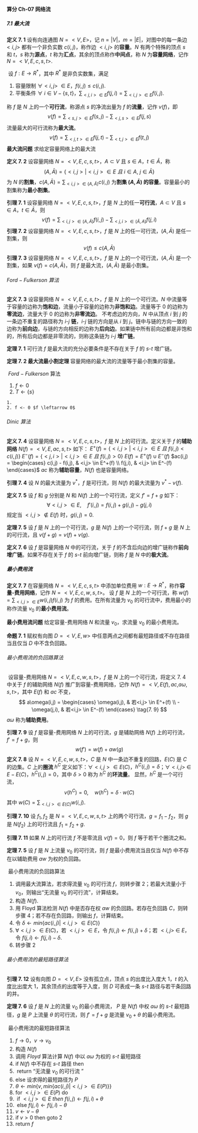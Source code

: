 #### 算分 Ch-07  网络流

##### 7.1 最大流

**定义  7. 1**    设有向连通图 $N = < V,E >$，记 $n = |V|$，$m = |E|$，对图中的每一条边 $<i,j>$ 都有一个非负实数 $c(i,j)$，称作边 $<i,j>$ 的**容量**。$N$ 有两个特殊的顶点 $s$ 和 $t$，$s$ 称为**源点**，$t$ 称为**汇点**，其余的顶点称作**中间点**，称 $N$ 为**容量网络**，记作 $N = <V,E,c,s,t>$.

​        设 $f:E \to R^*$，其中 $R^*$ 是非负实数集，满足

1.  容量限制  $\forall <i,j>$ $\in E$，$f(i,j) \leq c(i,j)$.
2.  平衡条件 $\forall$ $i \in V-\{s, t \}$，$\displaystyle \sum _ {<j,i> \in  E} f(j, i) = \displaystyle \sum _ {<i,j> \in E}f(i,j)$.

称 $f$ 是 $N$ 上的一个**可行流**，称源点 $s$ 的净流出量为 $f$ 的**流量**，记作 $v(f)$，即
$$
v(f)=\displaystyle \sum _ {<s,j> \in  E} f(s, j) - \displaystyle \sum _ {<j,s> \in E}f(j,s) \tag{7. 1}
$$
流量最大的可行流称为**最大流**。
$$
v(f)=\displaystyle \sum _ {<j, t> \in  E} f(j, t) - \displaystyle \sum _ {<t, j> \in E} f(t, j) \tag{7. 2}
$$
**最大流问题**    求给定容量网络上的最大流

**定义  7. 2**    设容量网络 $N = <V,E,c,s,t>$，$A \subset V$ 且 $s \in A$，$t \in \bar{A}$，称
$$
(A, \bar{A})=\{ <i,j> | <i, j>  \in E \ 且 \ i \in A,\ j \in \bar{A} \}
$$
为 $N$ 的**割集**，$c(A, \bar{A}) = \displaystyle \sum _ {<i, j> \in (A, \bar{A})}c(i, j)$ 为**割集 $(A, \bar{A})$ 的容量**。容量最小的割集称为**最小割集**。

**引理  7. 1**    设容量网络 $N = <V,E,c,s,t>$，$f$ 是 $N$ 上的任一**可行流**，$A \subset V$ 且 $s \in A$，$t \in \bar{A}$，则
$$
v(f)=\displaystyle \sum _ {<i,j> \in (A, \bar{A})}f(i, j)-\displaystyle \sum _ {<j,i> \in (\bar{A}, A)}f(j, i) \tag{7. 3}
$$
**引理  7. 2**    设容量网络 $N = <V,E,c,s,t>$，$f$ 是 $N$ 上的任一可行流，$(A, \bar{A})$ 是任一割集，则
$$
v(f) \leq c(A, \bar{A})
$$
**引理  7. 3**    设容量网络 $N = <V,E,c,s,t>$，$f$ 是 $N$ 上的一个可行流，$(A, \bar{A})$ 是一个割集，如果 $v(f) = c(A, \bar{A})$，则 $f$ 是最大流，$(A, \bar{A})$ 是最小割集。



###### $Ford-Fulkerson$ 算法

**定义  7. 3**    设容量网络 $N = <V,E,c,s,t>$，$f$ 是 $N$ 上的一个可行流。$N$ 中流量等于容量的边称为**饱和边**，流量小于容量的边称为**非饱和边**。流量等于 $0$ 的边称为**零流边**，流量大于 $0$ 的边称为**非零流边**。
        不考虑边的方向，$N$ 中从顶点 $i$ 到 $j$ 的一条边不重复的路径称为 $i$-$j$ **链**，$i$-$j$ 链的方向是从 $i$ 到 $j$。链中与链的方向一致的边称为**前向边**，与链的方向相反的边称为**后向边**。如果链中所有前向边都是非饱和的，所有后向边都是非零流的，则称这条链为 $i$-$j$ **增广链**。

**定理  7. 1**    可行流 $f$ 是最大流的充分必要条件是不存在关于 $f$ 的 $s$-$t$ 增广链。

**定理  7. 2  最大流最小割定理**    容量网络的最大流的流量等于最小割集的容量。

​			$Ford-Fulkerson$ 算法
1.  $f \leftarrow 0$
2.  $T \leftarrow \{ s \}$

```pseudocode
1. 
2. f <- 0 $f \leftarrow 0$

```

###### $Dinic$ 算法

**定义  7. 4**    设容量网络 $N=<V,E,c,s,t>$，$f$ 是 $N$ 上的可行流。定义关于 $f$ 的**辅助网络** $N(f)=<V,E,ac,s,t>$ 如下：
				$E^+(f)=\{ <i,j>|<i,j> \in E \ 且 \ f(i,j) < c(i, j) \}$
				$E^-(f)=\{ <j,i>|<i,j> \in E \ 且 \ f(i,j) > 0 \}$ 
				$E(f) = E^+(f) \cup E^-(f)$
				$ac(i,j) = \begin{cases} c(i,j) - f(i,j), & <i,j> \in E^+(f) \\ f(j,i), & <i,j> \in E^-(f) \end{cases}$ 
$ac$ 称为**辅助容量**，$N(f)$ 也是容量网络。

**引理  7. 4**    设 $N$ 的最大流量为 $v^*$，$f$ 是可行流，则 $N(f)$ 的最大流量为 $v^*-v(f)$.

**定义  7. 5**    设 $f$ 和 $g$ 分别是 $N$ 和 $N(f)$ 上的一个可行流，定义 $f'=f+g$ 如下：
$$
\forall <i,j> \in E,\quad f'(i,j)=f(i,j)+g(i,j)-g(j,i) \tag{7. 6}
$$
规定当 $<i,j> \notin E(f)$ 时，$g(i,j) = 0$.

**定理  7. 5**    设 $f$ 是 $N$ 上的一个可行流，$g$ 是 $N(f)$ 上的一个可行流，则 $f+g$ 是 $N$  上的可行流，且 $v(f+g)=v(f)+v(g)$.

**定义  7. 6**    设 $f$ 是容量网络 $N$ 中的可行流，关于 $f$ 的不含后向边的增广链称作**前向增广链**。如果不存在关于 $f$ 的 $s$-$t$ 前向增广链，则称 $f$ 是 $N$ 中的**极大流**。





##### 最小费用流

**定义  7. 7**    在容量网络 $N=<V,E,c,s,t>$ 中添加单位费用 $w:E \to R^*$，称作**容量-费用网络**，记作 $N=<V,E,c,w,s,t>$。
        设 $f$ 是 $N$ 上的一个可行流，称 $w (f) = \displaystyle \sum_{<i,j> \in E} w(i,j)f(i,j)$ 为 $f$ 的费用。在所有流量为 $v_0$ 的可行流中，费用最小的称作流量 $v_0$ 的**最小费用流**。

**最小费用流问题**    给定容量-费用网络 $N$ 和流量 $v_0$，求流量 $v_0$ 的最小费用流。

**命题  7. 1**    赋权有向图 $D=<V,E,w>$ 中任意两点之间都有最短路径或不存在路径当且仅当 $D$ 中不含负回路。

###### 最小费用流的负回路算法

​        设容量-费用网络 $N=<V,E,c,w,s,t>$，$f$ 是 $N$ 上的一个可行流，将定义 $7.$ $4$ 中关于 $f$ 的辅助网络 $N(f)$ 推广到容量-费用网络，记作 $N(f)=<V,E(f),ac,$$a\omega,$ $s,t>$，其中 $E(f)$ 和 $ac$ 不变，
$$
a\omega(i,j) = \begin{cases} \omega(i,j), & 若<i,j> \in E^+(f) \\ -\omega(j,i), & 若<i,j> \in E^-(f) \end{cases} \tag{7. 9}
$$
$a\omega$ 称为**辅助费用**。

**引理  7. 9**    设 $f$ 是容量-费用网络 $N$ 上的可行流，$g$ 是辅助网络 $N(f)$ 上的可行流，$f'=f+g$，则
$$
w(f') = w(f) + aw(g)
$$
**定义  7. 8**    设 $N=<V,E,c,w,s,t>$，$C$ 是 $N$ 中一条边不重复的回路，$E(C)$ 是 $C$ 的边集。$C$ 上的**圈流** $h^C$ 定义如下：$\forall <i,j> \in E(C)$，$h^C(i,j)=\delta$；$\forall <i,j>$ $\in$ $E - E(C)$，$h^C(i,j)=0$，其中 $\delta > 0$ 称为 $h^C$ 的**环流量**。
        显然，$h^C$ 是一个可行流，
$$
v(h^C)=0, \quad w(h^C)=\delta \cdot w(C)
$$
其中 $w(C) = \displaystyle \sum_{<i,j> \in E(C)}w(i,j)$.

**引理  7. 10**    设 $f_1,f_2$ 是 $N=<V,E,c,w,s,t>$ 上的两个可行流，$g=f_1-f_2$，则 $g$ 是 $N(f_2)$ 上的可行流且 $f_1=f_2+g$.

**引理  7. 11**    如果 $N$ 上的可行流 $f$ 不是零流且 $v(f)=0$，则 $f$ 等于若干个圈流之和。

**定理  7. 5**    设 $f$ 是 $N$ 上流量 $v_0$ 的可行流，则 $f$ 是最小费用流当且仅当 $N(f)$ 中不存在以辅助费用 $aw$ 为权的负回路。

​            最小费用流的负回路算法

1. 调用最大流算法，若求得流量 $v_0$ 的可行流 $f$，则转步骤 $2$；若最大流量小于 $v_0$，则输出“无流量 $v_0$ 的可行流”，计算结束。
2. 构造 $N(f)$.
3. 用 Floyd 算法检测 $N(f)$ 中是否存在权 $aw$ 的负回路。若存在负回路 $C$，则转步骤 $4$；若不存在负回路，则输出 $f$，计算结束。
4. 令 $\delta \leftarrow min\{ac(i,j)|<i,j> \in E(C) \}$
5. $\forall <i,j> \in E(C)$，若 $<i,j> \in E$，令 $f(i,j) \leftarrow f(i,j) + \delta$；若 $<i,j>$ $\in$ $E$，令 $f(j,i) \leftarrow f(j,i) - \delta$.
6. 转步骤 $2$ 



###### 最小费用流的最短路径算法

**引理  7. 12**    设有向图 $D=<V,E>$ 没有孤立点，顶点 $s$ 的出度比入度大 $1$，$t$ 的入度比出度大 $1$，其余顶点的出度等于入度，则 $D$ 可表成一条 $s$-$t$ 路径与若干条回路的并。

**定理  7. 6**    设 $f$ 是 $N$ 上的流量 $v_0$ 的最小费用流， $P$ 是 $N(f)$ 中权 $a\omega$ 的 $s$-$t$ 最短路径，$g$ 是 $P$ 上流量 $\theta$ 的可行流，则 $f'=f+g$ 是流量 $v_0+\theta$ 的最小费用流。

​            最小费用流的最短路径算法
1. $f \to 0$，$v \to v_0$
2. 构造 $N(f)$
3. 调用 $Floyd$ 算法计算 $N(f)$ 中以 $a\omega$ 为权的 $s$-$t$ 最短路径
4. if  $N(f)$ 中不存在 $s$-$t$ 路径  then​
5. ​        return  $“$无流量 $v_0$ 的可行流 $”$
6. else  设求得的最短路径为 $P$
7. $\theta \leftarrow min\{v, min\{ac(i,j)|<i,j> \in E(P) \} \}$  
8. for  $<i,j> \in E(P)$  do 
9. ​        if  $<i,j> \in E$ $then$ $f(i,j) \leftarrow f(j,i)+\theta$ 
10. ​        else  $f(j,i) \leftarrow f(j,i)-\theta$
11. $v \leftarrow v - \theta$
12. if  $v>0$  then  goto  2
13. return  $f$













